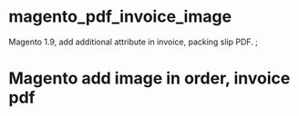 # magento_pdf_invoice_image
Magento 1.9, add additional attribute in invoice, packing slip PDF. ;

# Magento add image in order, invoice pdf
